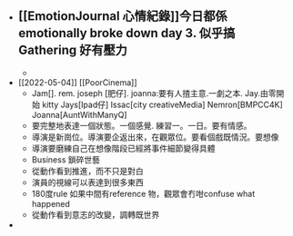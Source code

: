 - [[EmotionJournal  心情紀錄]]今日都係emotionally broke down day 3.  似乎搞Gathering 好有壓力
	-
	-
- [[2022-05-04]] [[PoorCinema]]
	- Jam[]. rem.  joseph [肥仔]. joanna:要有人揸主意.一劇之本. Jay.由零開始 kitty Jays[Ipad仔] Issac[city creativeMedia]  Nemron[BMPCC4K] Joanna[AuntWithManyQ]
	- 要完整地表達一個狀態。一個感覺. 練習一。一日。要有情感。
	- 導演是新崗位。導演要企返出來，在觀眾位。要看個戲既情況。要想像
	- 導演要磨練自己在想像階段已經將事件細節變得具體
	- Business 鎖碎世藝
	- 從動作看到推進，而不只是對白
	- 演員的視線可以表達到很多東西
	- 180度rule 如果中間有reference 物，觀眾會冇咁confuse  what happened
	- 從動作看到意志的改變，調轉既世界
-